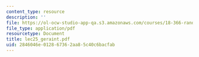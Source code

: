 ```yaml
---
content_type: resource
description: ''
file: https://ol-ocw-studio-app-qa.s3.amazonaws.com/courses/18-366-random-walks-and-diffusion-fall-2006/2846046e012867362aa85c40c6bacfab_lec25_geraint.pdf
file_type: application/pdf
resourcetype: Document
title: lec25_geraint.pdf
uid: 2846046e-0128-6736-2aa8-5c40c6bacfab
---
```

